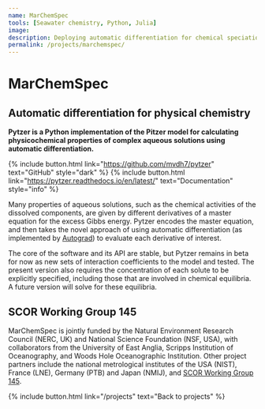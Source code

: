 ```yaml
---
name: MarChemSpec
tools: [Seawater chemistry, Python, Julia]
image:
description: Deploying automatic differentiation for chemical speciation modelling of seawater, and understanding the underlying uncertainties.
permalink: /projects/marchemspec/
---
```


# **MarChemSpec**

## Automatic differentiation for physical chemistry

**Pytzer is a Python implementation of the Pitzer model for calculating physicochemical properties of complex aqueous solutions using automatic differentiation.**

{% include button.html link="https://github.com/mvdh7/pytzer" text="GitHub" style="dark" %}
{% include button.html link="https://pytzer.readthedocs.io/en/latest/" text="Documentation" style="info" %}

Many properties of aqueous solutions, such as the chemical activities of the dissolved components, are given by different derivatives of a master equation for the excess Gibbs energy. Pytzer encodes the master equation, and then takes the novel approach of using automatic differentiation (as implemented by [Autograd](https://github.com/HIPS/autograd)) to evaluate each derivative of interest.

The core of the software and its API are stable, but Pytzer remains in beta for now as new sets of interaction coefficients to the model and tested. The present version also requires the concentration of each solute to be explicitly specified, including those that are involved in chemical equilibria. A future version will solve for these equilibria.

## SCOR Working Group 145

MarChemSpec is jointly funded by the Natural Environment Research Council (NERC, UK) and National Science Foundation (NSF, USA), with collaborators from the University of East Anglia, Scripps Institution of Oceanography, and Woods Hole Oceanographic Institution. Other project partners include the national metrological institutes of the USA (NIST), France (LNE), Germany (PTB) and Japan (NMIJ), and [SCOR Working Group 145](http://marchemspec.org/).

<p class="text-center">
{% include button.html link="/projects" text="Back to projects" %}
</p>
